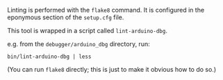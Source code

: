 
Linting is performed with the `flake8` command. It is configured in the 
eponymous section of the `setup.cfg` file.

This tool is wrapped in a script called `lint-arduino-dbg`. 

e.g. from the `debugger/arduino_dbg` directory, run:

```
bin/lint-arduino-dbg | less
```

(You can run `flake8` directly; this is just to make it obvious how to do so.)
